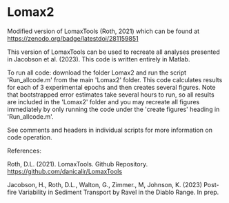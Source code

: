 # Lomax2
Modified version of LomaxTools (Roth, 2021) which can be found at https://zenodo.org/badge/latestdoi/281159851 

This version of LomaxTools can be used to recreate all analyses presented in Jacobson et al. (2023). This code is written entirely in Matlab.

To run all code: download the folder Lomax2 and run the script 'Run_allcode.m' from the main 'Lomax2' folder. This code calculates results for each of 3 experimental epochs and then creates several figures. Note that bootstrapped error estimates take several hours to run, so all results are included in the 'Lomax2' folder and you may recreate all figures immediately by only running the code under the 'create figures' heading in 'Run_allcode.m'. 

See comments and headers in individual scripts for more information on code operation.

References: 

Roth, D.L. (2021). LomaxTools. Github Repository. https://github.com/danicalir/LomaxTools

Jacobson, H., Roth, D.L., Walton, G., Zimmer., M, Johnson, K. (2023) Post-fire Variability in Sediment Transport by Ravel in the Diablo Range. In prep. 
